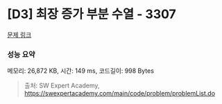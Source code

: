 # [D3] 최장 증가 부분 수열 - 3307 

[문제 링크](https://swexpertacademy.com/main/code/problem/problemDetail.do?contestProbId=AWBOKg-a6l0DFAWr) 

### 성능 요약

메모리: 26,872 KB, 시간: 149 ms, 코드길이: 998 Bytes



> 출처: SW Expert Academy, https://swexpertacademy.com/main/code/problem/problemList.do